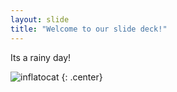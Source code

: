 ```yaml
---
layout: slide
title: "Welcome to our slide deck!"
---
```


Its a rainy day!

![inflatocat](https://octodex.github.com/images/inflatocat.png)
{: .center}
